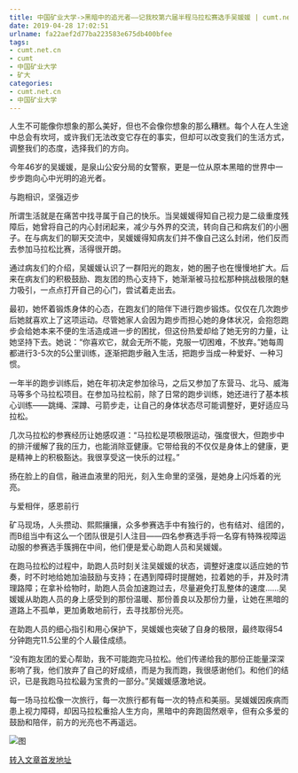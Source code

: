 ```yaml
---
title: 中国矿业大学->黑暗中的追光者——记我校第六届半程马拉松赛选手吴媛媛 | cumt.net.cn
date: 2019-04-28 17:02:51
urlname: fa22aef2d77ba223583e675db400bfee
tags: 
- cumt.net.cn
- cumt
- 中国矿业大学
- 矿大
categories:
- cumt.net.cn
- 中国矿业大学
---
```


人生不可能像你想象的那么美好，但也不会像你想象的那么糟糕。每个人在人生途中总会有坎坷，或许我们无法改变它存在的事实，但却可以改变我们的生活方式，调整我们的态度，选择我们的方向。

今年46岁的吴媛媛，是泉山公安分局的女警察，更是一位从原本黑暗的世界中一步步跑向心中光明的追光者。       

与跑相识，坚强迈步

所谓生活就是在痛苦中找寻属于自己的快乐。当吴媛媛得知自己视力是二级重度残障后，她曾将自己的内心封闭起来，减少与外界的交流，转向自己和病友们的小圈子。在与病友们的聊天交流中，吴媛媛得知病友们并不像自己这么封闭，他们反而去参加马拉松比赛，活得很开朗。

通过病友们的介绍，吴媛媛认识了一群阳光的跑友，她的圈子也在慢慢地扩大。后来在病友们的积极鼓励、跑友团的热心支持下，她渐渐被马拉松那种挑战极限的魅力吸引，一点点打开自己的心门，尝试着走出去。

最初，她怀着锻炼身体的心态，在跑友们的陪伴下进行跑步锻炼。仅仅在几次跑步后她就喜欢上了这项运动。尽管她家人会因为跑步而担心她的身体状况，会抱怨跑步会给她本来不便的生活造成进一步的困扰，但这份热爱却给了她无穷的力量，让她坚持下去。她说：“你喜欢它，就会无所不能，克服一切困难，不放弃。”她每周都进行3-5次的5公里训练，逐渐把跑步融入生活，把跑步当成一种爱好、一种习惯。

一年半的跑步训练后，她在年初决定参加徐马，之后又参加了东营马、北马、威海马等多个马拉松项目。在参加马拉松前，除了日常的跑步训练，她还进行了基本核心训练——跳绳、深蹲、弓箭步走，让自己的身体状态尽可能调整好，更好适应马拉松。

几次马拉松的参赛经历让她感叹道：“马拉松是项极限运动，强度很大，但跑步中的排汗缓解了我的压力，也能消除亚健康。它带给我的不仅仅是身体上的健康，更是精神上的积极豁达。我很享受这一快乐的过程。”

扬在脸上的自信，融进血液里的阳光，刻入生命里的坚强，是她身上闪烁着的光亮。       

与爱相伴，感恩前行

矿马现场，人头攒动、熙熙攘攘，众多参赛选手中有独行的，也有结对、组团的，而B组当中有这么一个团队很是引人注目——四名参赛选手将一名穿有特殊视障运动服的参赛选手簇拥在中间，他们便是爱心助跑人员和吴媛媛。

在跑马拉松的过程中，助跑人员时刻关注吴媛媛的状态，调整好速度以适应她的节奏，时不时地给她加油鼓励与支持；在遇到障碍时提醒她，拉着她的手，并及时清理路障；在拿补给物时，助跑人员会加速跑过去，尽量避免打乱整体的速度……吴媛媛从助跑人员的身上感受到的那份温暖、那份善良以及那份力量，让她在黑暗的道路上不孤单，更加勇敢地前行，去寻找那份光亮。

在助跑人员的细心指引和用心保护下，吴媛媛也突破了自身的极限，最终取得54分钟跑完11.5公里的个人最佳成绩。

“没有跑友团的爱心帮助，我不可能跑完马拉松。他们传递给我的那份正能量深深影响了我，他们放弃了自己的好成绩，而是为我而跑，我很感谢他们。和他们的结识，已是我跑马拉松最为宝贵的一部分。”吴媛媛感激地说。

每一场马拉松像一次旅行，每一次旅行都有每一次的特点和美丽。吴媛媛因疾病而患上视力障碍，却因马拉松重拾人生方向，黑暗中的奔跑固然艰辛，但有众多爱的鼓励和陪伴，前方的光亮也不再遥远。

![图](http://xwzx.cumt.edu.cn/_upload/article/images/65/ec/f1298cef4f8fadfa2f914571fcf4/e77c2c40-b46d-4def-a1c1-a2d0d50a6ec4.jpg)

[转入文章首发地址](http://xwzx.cumt.edu.cn/87/24/c521a493348/page.htm)